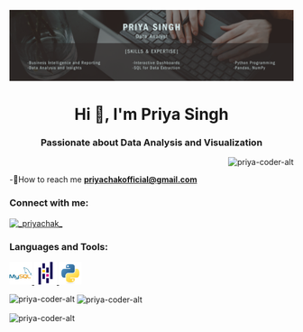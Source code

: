 ![logo](https://github.com/Priya-coder-alt/Priya-coder-alt/blob/main/my%20banner.png)
<h1 align="center">Hi 👋, I'm Priya Singh</h1>
<h3 align="center">Passionate about Data Analysis and Visualization</h3>


<p align="right"> <img src="https://jobpakado.com/wp-content/uploads/2024/04/Data-Science.gif?width=300&height=300&name=Data%20analysis.gif" alt="priya-coder-alt" /> </p>

-📧How to reach me **priyachakofficial@gmail.com**

<h3 align="left">Connect with me:</h3>
<p align="left">
<a href="https://instagram.com/_priyachak_" target="blank"><img align="center" src="https://raw.githubusercontent.com/rahuldkjain/github-profile-readme-generator/master/src/images/icons/Social/instagram.svg" alt="_priyachak_" height="30" width="40" /></a>
</p>

<h3 align="left">Languages and Tools:</h3>
<p align="left"> <a href="https://www.mysql.com/" target="_blank" rel="noreferrer"> <img src="https://raw.githubusercontent.com/devicons/devicon/master/icons/mysql/mysql-original-wordmark.svg" alt="mysql" width="40" height="40"/> </a> <a href="https://pandas.pydata.org/" target="_blank" rel="noreferrer"> <img src="https://raw.githubusercontent.com/devicons/devicon/2ae2a900d2f041da66e950e4d48052658d850630/icons/pandas/pandas-original.svg" alt="pandas" width="40" height="40"/> </a> <a href="https://www.python.org" target="_blank" rel="noreferrer"> <img src="https://raw.githubusercontent.com/devicons/devicon/master/icons/python/python-original.svg" alt="python" width="40" height="40"/> </a> </p>

<p><img align="left" src="https://github-readme-stats.vercel.app/api/top-langs?username=priya-coder-alt&show_icons=true&locale=en&layout=compact" alt="priya-coder-alt" /></p>

<p>&nbsp;<img align="center" src="https://github-readme-stats.vercel.app/api?username=priya-coder-alt&show_icons=true&locale=en" alt="priya-coder-alt" /></p>

<p><img align="center" src="https://github-readme-streak-stats.herokuapp.com/?user=priya-coder-alt&" alt="priya-coder-alt" /></p>

